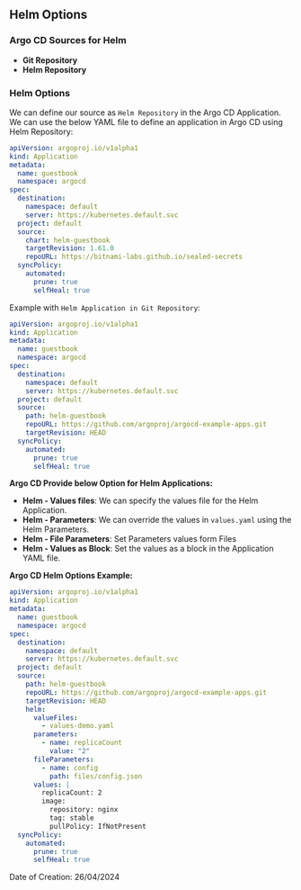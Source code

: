 ## Helm Options

### Argo CD Sources for Helm

- **Git Repository**
- **Helm Repository**

### Helm Options

We can define our source as `Helm Repository` in the Argo CD Application. We can use the below YAML file to define an application in Argo CD using Helm Repository:

```yaml
apiVersion: argoproj.io/v1alpha1
kind: Application
metadata:
  name: guestbook
  namespace: argocd
spec:
  destination:
    namespace: default
    server: https://kubernetes.default.svc
  project: default
  source:
    chart: helm-guestbook
    targetRevision: 1.61.0
    repoURL: https://bitnami-labs.github.io/sealed-secrets
  syncPolicy:
    automated:
      prune: true
      selfHeal: true
```

Example with `Helm Application in Git Repository`:

```yaml
apiVersion: argoproj.io/v1alpha1
kind: Application
metadata:
  name: guestbook
  namespace: argocd
spec:
  destination:
    namespace: default
    server: https://kubernetes.default.svc
  project: default
  source:
    path: helm-guestbook
    repoURL: https://github.com/argoproj/argocd-example-apps.git
    targetRevision: HEAD
  syncPolicy:
    automated:
      prune: true
      selfHeal: true
```

**Argo CD Provide below Option for Helm Applications:**

- **Helm - Values files**: We can specify the values file for the Helm Application.
- **Helm - Parameters**: We can override the values in `values.yaml` using the Helm Parameters.
- **Helm - File Parameters**: Set Parameters values form Files
- **Helm - Values as Block**: Set the values as a block in the Application YAML file.

**Argo CD Helm Options Example:**

```yaml
apiVersion: argoproj.io/v1alpha1
kind: Application
metadata:
  name: guestbook
  namespace: argocd
spec:
  destination:
    namespace: default
    server: https://kubernetes.default.svc
  project: default
  source:
    path: helm-guestbook
    repoURL: https://github.com/argoproj/argocd-example-apps.git
    targetRevision: HEAD
    helm:
      valueFiles:
        - values-demo.yaml
      parameters:
        - name: replicaCount
          value: "2"
      fileParameters:
        - name: config
          path: files/config.json
      values: |
        replicaCount: 2
        image:
          repository: nginx
          tag: stable
          pullPolicy: IfNotPresent
  syncPolicy:
    automated:
      prune: true
      selfHeal: true
```

Date of Creation: 26/04/2024